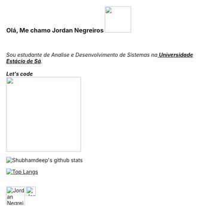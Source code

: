 ### Olá, Me chamo Jordan Negreiros <img src="https://i.pinimg.com/originals/e5/93/ab/e593ab0589d5f1b389e4dfbcce2bce20.gif" width="70px">

<br>

<p>
  <em>
    Sou estudante de Analise e Desenvolvimento de Sistemas na<a href="https://portal.estacio.br/"> <b>Universidade Estácio de Sá</b></a>.
    <br><br>
    <b>Let's code</b> <br> <img src="https://i.imgur.com/MvMxQ1a.gif" width="200px">
	</em>
</p>


![Shubhamdeep's github stats](https://github-readme-stats.vercel.app/api?username=Jordan-Negreiros&show_icons=true&hide_border=true)

[![Top Langs](https://github-readme-stats.vercel.app/api/top-langs/?username=Jordan-Negreiros&hide=PlpgSQL,jupyter%20notebook,html)](https://github.com/anuraghazra/github-readme-stats)

<br>

  <a href="https://www.linkedin.com/in/jordan-negreiros/">
    <img align="left" alt="Jordan Negreiros | Linkedin" width="50px" src="https://imageog.flaticon.com/icons/png/512/174/174857.png?size=1200x630f&pad=10,10,10,10&ext=png&bg=FFFFFFFF" />
  </a>
  <a href="mailto:jordannegreirossantos@gmail.com">
    <img align="left" alt="Jordan Negreiros | Gmail" width="26px" src="https://image.flaticon.com/icons/png/512/281/281769.png" />
  </a>

<br><br><br><br>



<!--
**Jordan-Negreiros/Jordan-Negreiros** is a ✨ _special_ ✨ repository because its `README.md` (this file) appears on your GitHub profile.

Here are some ideas to get you started:

- 🔭 I’m currently working on ...
- 🌱 I’m currently learning ...
- 👯 I’m looking to collaborate on ...
- 🤔 I’m looking for help with ...
- 💬 Ask me about ...
- 📫 How to reach me: ...
- 😄 Pronouns: ...
- ⚡ Fun fact: ...
-->
